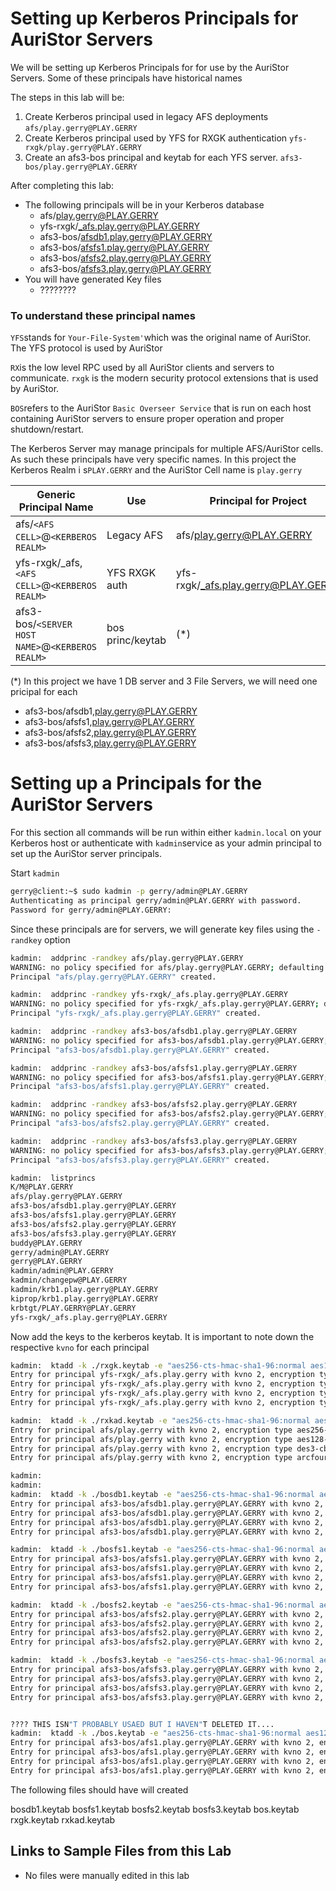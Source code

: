 # Setting up Kerberos Principals for AuriStor Servers

We will be setting up Kerberos Principals for for use by the AuriStor Servers.  Some of these principals have historical names

The steps in this lab will be:

1. Create Kerberos principal used in legacy AFS deployments `afs/play.gerry@PLAY.GERRY`
2.  Create Kerberos principal used by YFS for RXGK authentication `yfs-rxgk/play.gerry@PLAY.GERRY`
3. Create an afs3-bos principal and keytab for each YFS server.  `afs3-bos/play.gerry@PLAY.GERRY`

After completing this lab:

* The following principals will be in your Kerberos database
	* afs/play.gerry@PLAY.GERRY
	* yfs-rxgk/_afs.play.gerry@PLAY.GERRY
	* afs3-bos/afsdb1.play.gerry@PLAY.GERRY
	* afs3-bos/afsfs1.play.gerry@PLAY.GERRY
 	* afs3-bos/afsfs2.play.gerry@PLAY.GERRY
	* afs3-bos/afsfs3.play.gerry@PLAY.GERRY
* You will have generated Key files
	* ????????

###  To understand these principal names
`YFS`stands for `Your-File-System'`which was the original name of AuriStor. The YFS protocol is used by AuriStor

`RX`is the low level RPC used by all AuriStor clients and servers to communicate.  `rxgk` is the  modern security protocol extensions that is used by AuriStor.

`BOS`refers to the AuriStor `Basic Overseer Service` that is run on each host containing AuriStor servers to ensure proper operation and proper shutdown/restart.  

The Kerberos Server may manage principals for multiple AFS/AuriStor cells.  As such these principals have very specific names. In this project the Kerberos Realm i s`PLAY.GERRY` and the AuriStor Cell name is `play.gerry`


Generic Principal Name |	Use	|	Principal for Project|
| --- | --- | ---------------- | 
| afs/`<AFS CELL>`@`<KERBEROS REALM>`	|	Legacy AFS	|	afs/play.gerry@PLAY.GERRY |
| yfs-rxgk/_afs,`<AFS CELL>`@`<KERBEROS REALM>`	|	YFS RXGK auth	|	yfs-rxgk/_afs.play.gerry@PLAY.GERRY |
| afs3-bos/`<SERVER HOST NAME>`@`<KERBEROS REALM>`	|	bos princ/keytab	|	(*)

(*) In this project we have 1 DB server and 3 File Servers, we will need one pricipal for each
* afs3-bos/afsdb1,play.gerry@PLAY.GERRY 
* afs3-bos/afsfs1,play.gerry@PLAY.GERRY 
* afs3-bos/afsfs2,play.gerry@PLAY.GERRY 
* afs3-bos/afsfs3,play.gerry@PLAY.GERRY 




# Setting up a Principals for the AuriStor Servers

For this section all commands will be run within either `kadmin.local` on your Kerberos host or authenticate with `kadmin`service as your admin principal to set up the AuriStor server principals. 

Start `kadmin`

``` bash
gerry@client:~$ sudo kadmin -p gerry/admin@PLAY.GERRY
Authenticating as principal gerry/admin@PLAY.GERRY with password.
Password for gerry/admin@PLAY.GERRY:
```
Since these principals are for servers, we will generate key files using the `-randkey` option


``` bash
kadmin:  addprinc -randkey afs/play.gerry@PLAY.GERRY
WARNING: no policy specified for afs/play.gerry@PLAY.GERRY; defaulting to no policy
Principal "afs/play.gerry@PLAY.GERRY" created.

kadmin:  addprinc -randkey yfs-rxgk/_afs.play.gerry@PLAY.GERRY
WARNING: no policy specified for yfs-rxgk/_afs.play.gerry@PLAY.GERRY; defaulting to no policy
Principal "yfs-rxgk/_afs.play.gerry@PLAY.GERRY" created.

kadmin:  addprinc -randkey afs3-bos/afsdb1.play.gerry@PLAY.GERRY
WARNING: no policy specified for afs3-bos/afsdb1.play.gerry@PLAY.GERRY; defaulting to no policy
Principal "afs3-bos/afsdb1.play.gerry@PLAY.GERRY" created.

kadmin:  addprinc -randkey afs3-bos/afsfs1.play.gerry@PLAY.GERRY
WARNING: no policy specified for afs3-bos/afsfs1.play.gerry@PLAY.GERRY; defaulting to no policy
Principal "afs3-bos/afsfs1.play.gerry@PLAY.GERRY" created.

kadmin:  addprinc -randkey afs3-bos/afsfs2.play.gerry@PLAY.GERRY
WARNING: no policy specified for afs3-bos/afsfs2.play.gerry@PLAY.GERRY; defaulting to no policy
Principal "afs3-bos/afsfs2.play.gerry@PLAY.GERRY" created.

kadmin:  addprinc -randkey afs3-bos/afsfs3.play.gerry@PLAY.GERRY
WARNING: no policy specified for afs3-bos/afsfs3.play.gerry@PLAY.GERRY; defaulting to no policy
Principal "afs3-bos/afsfs3.play.gerry@PLAY.GERRY" created.

kadmin:  listprincs
K/M@PLAY.GERRY
afs/play.gerry@PLAY.GERRY
afs3-bos/afsdb1.play.gerry@PLAY.GERRY
afs3-bos/afsfs1.play.gerry@PLAY.GERRY
afs3-bos/afsfs2.play.gerry@PLAY.GERRY
afs3-bos/afsfs3.play.gerry@PLAY.GERRY
buddy@PLAY.GERRY
gerry/admin@PLAY.GERRY
gerry@PLAY.GERRY
kadmin/admin@PLAY.GERRY
kadmin/changepw@PLAY.GERRY
kadmin/krb1.play.gerry@PLAY.GERRY
kiprop/krb1.play.gerry@PLAY.GERRY
krbtgt/PLAY.GERRY@PLAY.GERRY
yfs-rxgk/_afs.play.gerry@PLAY.GERRY
```

Now add the keys to the kerberos keytab.   It is important to note down the respective	`kvno`  for each principal

``` bash
kadmin:  ktadd -k ./rxgk.keytab -e "aes256-cts-hmac-sha1-96:normal aes128-cts-hmac-sha1-96:normal des3-hmac-sha1:normal arcfour-hmac-md5:normal" yfs-rxgk/_afs.play.gerry
Entry for principal yfs-rxgk/_afs.play.gerry with kvno 2, encryption type aes256-cts-hmac-sha1-96 added to keytab WRFILE:./rxgk.keytab                                                               .
Entry for principal yfs-rxgk/_afs.play.gerry with kvno 2, encryption type aes128-cts-hmac-sha1-96 added to keytab WRFILE:./rxgk.keytab                                                               .
Entry for principal yfs-rxgk/_afs.play.gerry with kvno 2, encryption type des3-cbc-sha1 added to keytab WRFILE:./rxgk.keytab.
Entry for principal yfs-rxgk/_afs.play.gerry with kvno 2, encryption type arcfour-hmac added to keytab WRFILE:./rxgk.keytab.

kadmin:  ktadd -k ./rxkad.keytab -e "aes256-cts-hmac-sha1-96:normal aes128-cts-hmac-sha1-96:normal des3-hmac-sha1:normal arcfour-hmac-md5:normal" afs/play.gerry
Entry for principal afs/play.gerry with kvno 2, encryption type aes256-cts-hmac-sha1-96 added to keytab WRFILE:./rxkad.keytab.
Entry for principal afs/play.gerry with kvno 2, encryption type aes128-cts-hmac-sha1-96 added to keytab WRFILE:./rxkad.keytab.
Entry for principal afs/play.gerry with kvno 2, encryption type des3-cbc-sha1 added to keytab WRFILE:./rxkad.keytab.
Entry for principal afs/play.gerry with kvno 2, encryption type arcfour-hmac added to keytab WRFILE:./rxkad.keytab.

kadmin:
kadmin:
kadmin:  ktadd -k ./bosdb1.keytab -e "aes256-cts-hmac-sha1-96:normal aes128-cts-hmac-sha1-96:normal des3-hmac-sha1:normal arcfour-hmac-md5:normal" afs3-bos/afsdb1.play.gerry@PLAY.GERRY
Entry for principal afs3-bos/afsdb1.play.gerry@PLAY.GERRY with kvno 2, encryption type aes256-cts-hmac-sha1-96 added to keytab WRFILE:./bosdb1.keytab.
Entry for principal afs3-bos/afsdb1.play.gerry@PLAY.GERRY with kvno 2, encryption type aes128-cts-hmac-sha1-96 added to keytab WRFILE:./bosdb1.keytab.
Entry for principal afs3-bos/afsdb1.play.gerry@PLAY.GERRY with kvno 2, encryption type des3-cbc-sha1 added to keytab WRFILE:./bosdb1.keytab.
Entry for principal afs3-bos/afsdb1.play.gerry@PLAY.GERRY with kvno 2, encryption type arcfour-hmac added to keytab WRFILE:./bosdb1.keytab.

kadmin:  ktadd -k ./bosfs1.keytab -e "aes256-cts-hmac-sha1-96:normal aes128-cts-hmac-sha1-96:normal des3-hmac-sha1:normal arcfour-hmac-md5:normal" afs3-bos/afsfs1.play.gerry@PLAY.GERRY
Entry for principal afs3-bos/afsfs1.play.gerry@PLAY.GERRY with kvno 2, encryption type aes256-cts-hmac-sha1-96 added to keytab WRFILE:./bosfs1.keytab.
Entry for principal afs3-bos/afsfs1.play.gerry@PLAY.GERRY with kvno 2, encryption type aes128-cts-hmac-sha1-96 added to keytab WRFILE:./bosfs1.keytab.
Entry for principal afs3-bos/afsfs1.play.gerry@PLAY.GERRY with kvno 2, encryption type des3-cbc-sha1 added to keytab WRFILE:./bosfs1.keytab.
Entry for principal afs3-bos/afsfs1.play.gerry@PLAY.GERRY with kvno 2, encryption type arcfour-hmac added to keytab WRFILE:./bosfs1.keytab.

kadmin:  ktadd -k ./bosfs2.keytab -e "aes256-cts-hmac-sha1-96:normal aes128-cts-hmac-sha1-96:normal des3-hmac-sha1:normal arcfour-hmac-md5:normal" afs3-bos/afsfs2.play.gerry@PLAY.GERRY
Entry for principal afs3-bos/afsfs2.play.gerry@PLAY.GERRY with kvno 2, encryption type aes256-cts-hmac-sha1-96 added to keytab WRFILE:./bosfs2.keytab.
Entry for principal afs3-bos/afsfs2.play.gerry@PLAY.GERRY with kvno 2, encryption type aes128-cts-hmac-sha1-96 added to keytab WRFILE:./bosfs2.keytab.
Entry for principal afs3-bos/afsfs2.play.gerry@PLAY.GERRY with kvno 2, encryption type des3-cbc-sha1 added to keytab WRFILE:./bosfs2.keytab.
Entry for principal afs3-bos/afsfs2.play.gerry@PLAY.GERRY with kvno 2, encryption type arcfour-hmac added to keytab WRFILE:./bosfs2.keytab.

kadmin:  ktadd -k ./bosfs3.keytab -e "aes256-cts-hmac-sha1-96:normal aes128-cts-hmac-sha1-96:normal des3-hmac-sha1:normal arcfour-hmac-md5:normal" afs3-bos/afsfs3.play.gerry@PLAY.GERRY
Entry for principal afs3-bos/afsfs3.play.gerry@PLAY.GERRY with kvno 2, encryption type aes256-cts-hmac-sha1-96 added to keytab WRFILE:./bosfs3.keytab.
Entry for principal afs3-bos/afsfs3.play.gerry@PLAY.GERRY with kvno 2, encryption type aes128-cts-hmac-sha1-96 added to keytab WRFILE:./bosfs3.keytab.
Entry for principal afs3-bos/afsfs3.play.gerry@PLAY.GERRY with kvno 2, encryption type des3-cbc-sha1 added to keytab WRFILE:./bosfs3.keytab.
Entry for principal afs3-bos/afsfs3.play.gerry@PLAY.GERRY with kvno 2, encryption type arcfour-hmac added to keytab WRFILE:./bosfs3.keytab.


???? THIS ISN"T PROBABLY USAED BUT I HAVEN"T DELETED IT.... 
kadmin:  ktadd -k ./bos.keytab -e "aes256-cts-hmac-sha1-96:normal aes128-cts-hmac-sha1-96:normal des3-hmac-sha1:normal arcfour-hmac-md5:normal" afs3-bos/afs1.play.gerry@PLAY.GERRY
Entry for principal afs3-bos/afs1.play.gerry@PLAY.GERRY with kvno 2, encryption type aes256-cts-hmac-sha1-96 added to keytab WRFILE:./bos.keytab.
Entry for principal afs3-bos/afs1.play.gerry@PLAY.GERRY with kvno 2, encryption type aes128-cts-hmac-sha1-96 added to keytab WRFILE:./bos.keytab.
Entry for principal afs3-bos/afs1.play.gerry@PLAY.GERRY with kvno 2, encryption type des3-cbc-sha1 added to keytab WRFILE:./bos.keytab                                                               .
Entry for principal afs3-bos/afs1.play.gerry@PLAY.GERRY with kvno 2, encryption type arcfour-hmac added to keytab WRFILE:./bos.keytab.

```

The following files should have will created

bosdb1.keytab  bosfs1.keytab  bosfs2.keytab  bosfs3.keytab  bos.keytab  rxgk.keytab  rxkad.keytab


## Links to Sample Files from this Lab

* No files were manually edited in this lab
<!--stackedit_data:
eyJoaXN0b3J5IjpbOTYzMjA2OTM2XX0=
-->